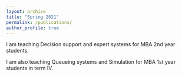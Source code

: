 ```yaml
---
layout: archive
title: "Spring 2021"
permalink: /publications/
author_profile: true
---
```


<p>I am teaching Decision support and expert systems for MBA 2nd year students.</p>

<p>I am also teaching Queueing systems and Simulation for MBA 1st year students in term IV.</p>

